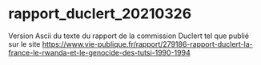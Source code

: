 # rapport_duclert_20210326
Version Ascii du texte du rapport de la commission Duclert tel que publié sur le site https://www.vie-publique.fr/rapport/279186-rapport-duclert-la-france-le-rwanda-et-le-genocide-des-tutsi-1990-1994
